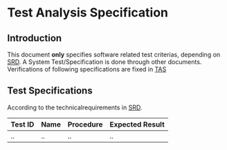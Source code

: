 # Test Analysis Specification 

## Introduction
This document **only** specifies software related test criterias, depending on [SRD](SRD.md). A System Test/Specification is done through other documents.
Verifications of following specifications are fixed in [TAS](TAS.md)

## Test Specifications
According to the technicalrequirements in [SRD](SRD.md).

| Test ID | Name | Procedure | Expected Result |
| ------- | ---- | --------- | --------------- |
| ..      | ..   | ..        | ..              |
